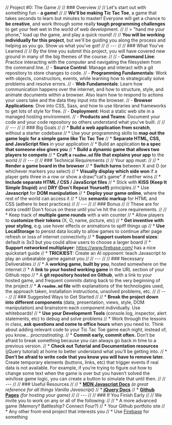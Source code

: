 // Project #0: The Game
//
// ### Overview
//
// Let's start out with something fun - **a game!**
//
// **We'll be making Tic Tac Toe**, a game that takes seconds to learn but minutes to master! Everyone will get a chance to **be creative**, and work through some really **tough programming challenges** to get your feet wet in the world of web development.
//
// > "hand me your phone," load up the game, and play a quick round!
//
// **You will be working individually for this project**, but we'll be guiding you along the process and helping as you go. Show us what you've got!
//
// ---
//
// ### What You've Learned
//
// By the time you submit this project, you will have covered new ground in many of the big themes of the course:
//
// - **Command Line**: Practice interacting with the computer and navigating the filesystem from the command line.
// - **Source Control**: Manage and interact with a git repository to store changes to code.
// - **Programming Fundamentals**: Work with objects, constructors, events, while learning how to strategically solve problems and resolve errors.
// - **Web Fundamentals**:  Learn how communication happens over the internet, and how to structure, style, and animate documents within a browser. Also learn how to respond to actions your users take and the data they input into the browser.
// - **Browser Applications**:  Dive into CSS, Sass, and how to use libraries and frameworks to get lots of style for free.
// - **Deployment**: Host a static web site in a managed hosting environment.
// - **Products and Teams**: Document your code and your code repository so others understand what you've built.
//
//
// ---
//
// ### Big Goals
//
// * **Build a web application from scratch**, without a starter codebase
// * Use your programming skills to **map out the game logic for a simple game like Tic Tac Toe**
// * **Separate HTML, CSS, and JavaScript files** in your application
// * Build an application **to a spec that someone else gives you**
// * **Build a dynamic game that allows two players to compete**
// * **Craft a ``readme.md`` file that explains your app** to the world
//
// ---
//
// ### Technical Requirements
//
// Your app must:
//
// * **Render a game board in the browser**
// * **Switch turns** between X and O (or whichever markers you select)
// * **Visually display which side won** if a player gets three in a row or show a draw/"cat’s game" if neither wins
// * **Include separate HTML / CSS / JavaScript files**
// * Stick with **KISS (Keep It Simple Stupid)** and **DRY (Don't Repeat Yourself)** principles
// * Use **Javascript** for **DOM manipulation**
// * **Deploy your game online**, where the rest of the world can access it
// * Use **semantic markup** for HTML and CSS (adhere to best practices)
//
// ---
//
// ### Bonus
//
// These are for extra credit! Don't focus on these until you've hit the core requirements.
//
// * Keep track of **multiple game rounds** with a win counter
// * Allow players to **customize their tokens** (X, O, name, picture, etc)
// * **Get inventive with your styling**, e.g. use hover effects or animations to spiff things up
// * **Use LocalStorage** to persist data locally to allow games to continue after page refresh or loss of internet connectivity
// * **Support custom board sizes**: default is 3x3 but you could allow users to choose a larger board
// * **Support networked multiplayer**: https://www.firebase.com/ has a nice quickstart guide
// * **TRICKIEST**: Create an AI opponent: teach Javascript to play an unbeatable game against you
//
// ---
//
// ### Necessary Deliverables
//
// * A **working game, built by you**, hosted somewhere on the internet
// * A **link to your hosted working game** in the URL section of your Github repo
// * A **git repository hosted on Github**, with a link to your hosted game, and frequent commits dating back to the very beginning of the project
// * **A ``readme.md`` file** with explanations of the technologies used, the approach taken, installation instructions, unsolved problems, etc.
//
// ---
//
// ### Suggested Ways to Get Started
//
// * **Break the project down into different components** (data, presentation, views, style, DOM manipulation) and brainstorm each component individually. Use whiteboards!
// * **Use your Development Tools** (console.log, inspector, alert statements, etc) to debug and solve problems
// * Work through the lessons in class, **ask questions and come to office hours** when you need to. Think about adding relevant code to your Tic Tac Toe game each night, instead of, you know... _procrastinating_.
// * **Commit early, commit often.** Don’t be afraid to break something because you can always go back in time to a previous version.
// * **Check out Tutorial and Documentation resources** (jQuery tutorial) at home to better understand what you’ll be getting into.
// * **Don’t be afraid to write code that you know you will have to remove later.** Create temporary elements (buttons, links, etc) that trigger events if real data is not available. For example, if you’re trying to figure out how to change some text when the game is over but you haven’t solved the win/lose game logic, you can create a button to simulate that until then.
//
// ---
//
// ### Useful Resources
//
// * **[MDN Javascript Docs](https://developer.mozilla.org/en-US/docs/Web/JavaScript)** _(a great reference for all things Vanilla Javascript)_
// * **[jQuery Docs](http://api.jquery.com)**
// * **[Github Pages](https://pages.github.com)** _(for hosting your game)_
//
// ---
//
// ### If You Finish Early
//
// We invite you to work on any or all of the following:
//
// * A more advanced game (Memory? Battleship? Connect Four?)
// * Your Github portfolio site
// * Any other front-end project that interests you
// * Use [Firebase](https://firebase.google.com/) for something
